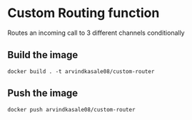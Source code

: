 # Custom Routing function 

Routes an incoming call to 3 different channels conditionally

## Build the image

`docker build . -t arvindkasale08/custom-router`

## Push the image

`docker push arvindkasale08/custom-router`